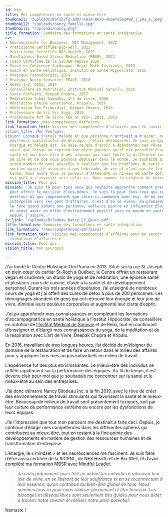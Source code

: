 ```yaml
---
id: bio
title: Mes compétences en santé et mieux-être
thumbnail: "/uploads/8bf1b7f2-ad07-4a14-8670-456efe563498_1_201_a.jpeg"
thumbnail2: "/uploads/nancy_famille.jpg"
thumbnail3: "/uploads/nancy.png"
title_formation: Sommaire des formations en santé intégrative
cv:
- Neurosciences for Business, MIT Management, 2022
- Praticienne Certifiée Bio-well, 2022
- Praticienne Certifiée NES Health, 2021
- Mindfulness-Based Stress Reduction (MBSR), 2021
- Coach Certifiée de la SICPLN depuis 2020
- Coach en Cohérence Cardiaque, Heart Math Institute, 2019
- Coach en Santé Holistique, Institut de Santé Hippocrate, 2015
- Pratique Cosmoénergie, 2019
- Pratique Neuro-Sensoriel PEACE, 2018
- Reiki 1-2, 2013, 2014
- Conseillère en Nutrition, Institut Médical Sanoviv, 2016
- Santé Parfaite, Deepak Chopra, 2017
- Méditation Sahaj Samadhi, Art de Vivre, 2008
- Méditation pleine conscience, Kripalu, 2016
- Méditation Son Primordial, Deepak Chopra, 2016
- Professeure de Sri Sri Yoga, 2010
- Professeure Art de Vivre YES et YES+, 2011, 2012
link_formation: /mes-competences-daffaires
link_formation_text: Visitez mes compétences d’affaires pour en savoir plus sur mes formations d'affaires >
vision_title: Mon Pourquoi
vision: Lorsque j'étais malade et que personne n'arrivait à m'aider, même pas les
  meilleurs spécialistes de Chicago, j'étais désemparée. Je sais ce que vivre sans
  énergie et malade est. Je sais ce que d'avoir à abandonner ses rêves est. Je sais
  aussi que lorsqu'on reprend son plein pouvoir qu'il est possible d'améliorer sa
  santé et son bien être à des niveaux qui font toute la différence sur notre joie
  de vire et ce que nous pouvons déployer dans le monde. Je souhaite aider le plus
  grand nombre de gens possible à réaliser que les problèmes de santé mentale et physique
  sont en majorité associés à nos habitudes de vie et n’ont pas le fruit d’un mauvais
  karma. Nous avons tous le pouvoir d’atteindre un niveau de santé optimale si on
  est prêt à s’investir vers celui-ci. Nous sommes le créateur de notre expérience!
mission_title: Pour qui
mission: 'Je suis là pour tous ceux qui souhaite apprendre comment prendre soin d’eux
  pour offrir le meilleur d’eux-mêmes. Je suis là pour tous ceux qui rêvent d’un monde
  meilleur et qui comprennent que celui-ci commence avec eux. Je me sens particulièrement
  interpelée vers les gens d’affaires. C’est d’où je viens, ma première passion. J’ai
  le rêve quand aidant une personne, celle-ci pourra en influencer plusieurs autres
  et ainsi avoir un effet d’entraînement positif vers ce monde en santé et heureux
  auquel j’aspire. '
cv_link: "/uploads/Bilodeau_Nancy_CV_Court.pdf"
title_formation: Sommaire des formations en santé intégrative
link_formation: "/mes-competences-daffaires"
link_formation_text: Visitez mes compétences d’affaires pour en savoir plus sur mes
  formations d'affaires >
mission_title: Pour qui
vision_title: Mon pourquoi

---
```

J'ai fondé le Centre Holistique Om Prana en 2013. Situé sur la rue St-Joseph en plein cœur du cartier St-Roch à Québec, le Centre offrait un restaurant végan et crudivore, un studio de yoga et de méditation, une épicerie santé et plusieurs cours de cuisine, d’aide à la santé et de développement personnel. Durant les trois années d’opération, j’ai enseigné de nombreux cours de yoga et j'ai offert des cures de détox à plus de 200 personnes. Les témoignages abondent de gens qui ont retrouvé leur énergie et leur joie de vivre, diminué leurs douleurs corporelles et augmenté leur clarté d’esprit.

J'ai pu approfondir mes connaissances en complétant les formations d'accompagnatrice en santé holistique à l’Institut Hippocrate, de conseillère en nutrition de [l’Institut Médical de Sanoviv](http://www.sanoviv.com/) et de Reiki, tout en continuant d’enseigner et d’élargir mes connaissances du yoga, de la méditation et de la respiration avec L’art de Vivre, Deepak Chopra et Kripalu.

En 2016, travaillant de trop longues heures, j’ai décidé de m’éloigner du domaine de la restauration et de faire un retour dans le milieu des affaires pour y appliquer tous mes acquis individuels en milieu de travail.

L’expérience fut des plus enrichissantes. Le mieux-être des individus se reflète rapidement sur la performance des équipes. Au fil du temps, il est devenu clair pour moi que je souhaitais me concentrer sur la santé et le mieux-être au sein des entreprises.

J’ai donc démarré Nancy Bilodeau Inc. à la fin 2019, avec le rêve de créer des environnements de travail stimulants qui favorisent la santé et le mieux-être. Beaucoup de milieux de travail sont présentement toxiques, soit par leur culture de performance extrême ou encore par les dysfonctions de leurs équipes.

J’ai l’impression que tout mon parcours me destinait à faire ceci. Depuis, je continue d’élargir mes compétences dans les différentes sphères qui contribuent au mieux-être, tout en restant à la fine pointe des développements en matière de gestion des ressources humaines et de transformation d’entreprise.

L’énergie, le « mindset » et les neurosciences me fascinent. Je suis fière d’être aussi certifiée de la SICPNL, de NES Health et de Bio-Well, et d’avoir complété ma formation MBSR avec Mindful Leader.

> _Je crois ardemment que c'est en aidant les individus à retrouver leur joie de vivre, en se libérant de leur souffrance et en se reconnectant à leur essence, qu’on contribue au bien-être global de tous. Nous sommes tous ici pour nous réaliser pleinement et être heureux. Les blocages et déséquilibres sont seulement des guides pour nous aider à trouver notre chemin et réaliser notre plein potentiel._

Namaste !